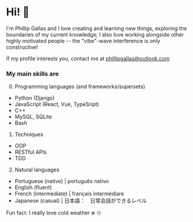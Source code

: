 <h1>Hi! 👋 </h1> 
I'm Phillip Gallas and I love creating and learning new things, exploring the boundaries of my current knowledge; I also love working alongside other highly motivated people -- the "vibe"-wave interference is only constructive!

If my profile interests you, contact me at phillipgallas@outlook.com

### My main skills are 
0. Programming languages (and frameworks/supersets)
* Python (Django)
* JavaScript (React, Vue, TypeSript)
* C++
* MySQL, SQLite
* Bash

1. Techniques
* OOP
* RESTful APIs
* TDD

2. Natural languages
* Portuguese (native) | português nativo
* English (fluent)
* French (intermediate) | français intermédiare
* Japanese (casual) | 日本語：　日常会話ができるレベル


Fun fact: I really love cold weather ❄️ ☃️

